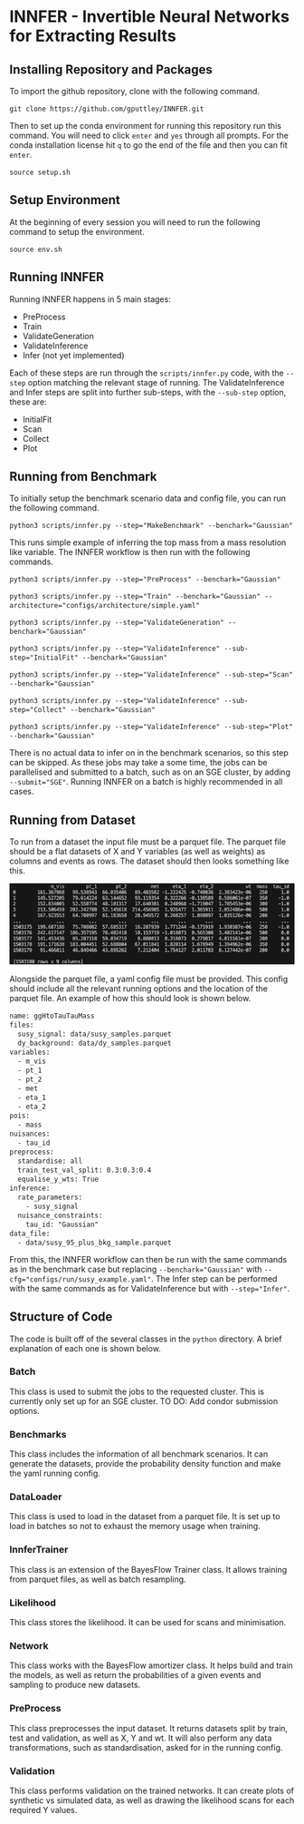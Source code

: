 # INNFER - Invertible Neural Networks for Extracting Results

## Installing Repository and Packages

To import the github repository, clone with the following command.
```
git clone https://github.com/gputtley/INNFER.git
```

Then to set up the conda environment for running this repository run this command. You will need to click `enter` and `yes` through all prompts. For the conda installation license hit `q` to go the end of the file and then you can fit `enter`. 
```
source setup.sh
```
## Setup Environment

At the beginning of every session you will need to run the following command to setup the environment.
```
source env.sh
```

## Running INNFER

Running INNFER happens in 5 main stages:
* PreProcess
* Train
* ValidateGeneration
* ValidateInference
* Infer (not yet implemented)

Each of these steps are run through the `scripts/innfer.py` code, with the `--step` option matching the relevant stage of running. The ValidateInference and Infer steps are split into further sub-steps, with the `--sub-step` option, these are:
* InitialFit
* Scan
* Collect
* Plot

## Running from Benchmark

To initially setup the benchmark scenario data and config file, you can run the following command.
```
python3 scripts/innfer.py --step="MakeBenchmark" --benchark="Gaussian"
```
This runs simple example of inferring the top mass from a mass resolution like variable. The INNFER workflow is then run with the following commands.
```
python3 scripts/innfer.py --step="PreProcess" --benchark="Gaussian"
```
```
python3 scripts/innfer.py --step="Train" --benchark="Gaussian" --architecture="configs/architecture/simple.yaml"
```
```
python3 scripts/innfer.py --step="ValidateGeneration" --benchark="Gaussian"
```
```
python3 scripts/innfer.py --step="ValidateInference" --sub-step="InitialFit" --benchark="Gaussian"
```
```
python3 scripts/innfer.py --step="ValidateInference" --sub-step="Scan" --benchark="Gaussian"
```
```
python3 scripts/innfer.py --step="ValidateInference" --sub-step="Collect" --benchark="Gaussian"
```
```
python3 scripts/innfer.py --step="ValidateInference" --sub-step="Plot" --benchark="Gaussian"
```
There is no actual data to infer on in the benchmark scenarios, so this step can be skipped. As these jobs may take a some time, the jobs can be parallelised and submitted to a batch, such as on an SGE cluster, by adding `--submit="SGE"`. Running INNFER on a batch is highly recommended in all cases.

## Running from Dataset

To run from a dataset the input file must be a parquet file. The parquet file should be a flat datasets of X and Y variables (as well as weights) as columns and events as rows. The dataset should then looks something like this.

![Data example](data/data_example.png)

Alongside the parquet file, a yaml config file must be provided. This config should include all the relevant running options and the location of the parquet file. An example of how this should look is shown below.

```
name: ggHtoTauTauMass
files:
  susy_signal: data/susy_samples.parquet
  dy_background: data/dy_samples.parquet  
variables:
  - m_vis
  - pt_1
  - pt_2
  - met
  - eta_1
  - eta_2
pois:
  - mass
nuisances:
  - tau_id
preprocess:
  standardise: all
  train_test_val_split: 0.3:0.3:0.4
  equalise_y_wts: True
inference:
  rate_parameters:
    - susy_signal
  nuisance_constraints:
    tau_id: "Gaussian"
data_file:
  - data/susy_95_plus_bkg_sample.parquet
```

From this, the INNFER workflow can then be run with the same commands as in the benchmark case but replacing `--benchark="Gaussian"` with `--cfg="configs/run/susy_example.yaml"`. The Infer step can be performed with the same commands as for ValidateInference but with `--step="Infer"`.

## Structure of Code

The code is built off of the several classes in the `python` directory. A brief explanation of each one is shown below.

### Batch
This class is used to submit the jobs to the requested cluster. This is currently only set up for an SGE cluster. TO DO: Add condor submission options.

### Benchmarks
This class includes the information of all benchmark scenarios. It can generate the datasets, provide the probability density function and make the yaml running config.

### DataLoader
This class is used to load in the dataset from a parquet file. It is set up to load in batches so not to exhaust the memory usage when training.

### InnferTrainer
This class is an extension of the BayesFlow Trainer class. It allows training from parquet files, as well as batch resampling.

### Likelihood
This class stores the likelihood. It can be used for scans and minimisation.

### Network
This class works with the BayesFlow amortizer class. It helps build and train the models, as well as return the probabilities of a given events and sampling to produce new datasets.

### PreProcess
This class preprocesses the input dataset. It returns datasets split by train, test and validation, as well as X, Y and wt. It will also perform any data transformations, such as standardisation, asked for in the running config.

### Validation
This class performs validation on the trained networks. It can create plots of synthetic vs simulated data, as well as drawing the likelihood scans for each required Y values.